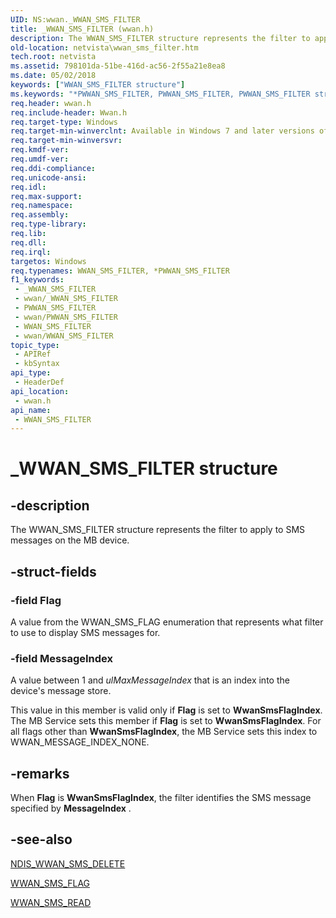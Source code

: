 ```yaml
---
UID: NS:wwan._WWAN_SMS_FILTER
title: _WWAN_SMS_FILTER (wwan.h)
description: The WWAN_SMS_FILTER structure represents the filter to apply to SMS messages on the MB device.
old-location: netvista\wwan_sms_filter.htm
tech.root: netvista
ms.assetid: 798101da-51be-416d-ac56-2f55a21e8ea8
ms.date: 05/02/2018
keywords: ["WWAN_SMS_FILTER structure"]
ms.keywords: "*PWWAN_SMS_FILTER, PWWAN_SMS_FILTER, PWWAN_SMS_FILTER structure pointer [Network Drivers Starting with Windows Vista], WWAN_SMS_FILTER, WWAN_SMS_FILTER structure [Network Drivers Starting with Windows Vista], WwanRef_1bec8893-7ce8-4d8c-aea1-d1c76b0013fc.xml, _WWAN_SMS_FILTER, netvista.wwan_sms_filter, wwan/PWWAN_SMS_FILTER, wwan/WWAN_SMS_FILTER"
req.header: wwan.h
req.include-header: Wwan.h
req.target-type: Windows
req.target-min-winverclnt: Available in Windows 7 and later versions of Windows.
req.target-min-winversvr: 
req.kmdf-ver: 
req.umdf-ver: 
req.ddi-compliance: 
req.unicode-ansi: 
req.idl: 
req.max-support: 
req.namespace: 
req.assembly: 
req.type-library: 
req.lib: 
req.dll: 
req.irql: 
targetos: Windows
req.typenames: WWAN_SMS_FILTER, *PWWAN_SMS_FILTER
f1_keywords:
 - _WWAN_SMS_FILTER
 - wwan/_WWAN_SMS_FILTER
 - PWWAN_SMS_FILTER
 - wwan/PWWAN_SMS_FILTER
 - WWAN_SMS_FILTER
 - wwan/WWAN_SMS_FILTER
topic_type:
 - APIRef
 - kbSyntax
api_type:
 - HeaderDef
api_location:
 - wwan.h
api_name:
 - WWAN_SMS_FILTER
---
```


# _WWAN_SMS_FILTER structure


## -description

The WWAN_SMS_FILTER structure represents the filter to apply to SMS messages on the MB device.

## -struct-fields

### -field Flag

A value from the WWAN_SMS_FLAG enumeration that represents what filter to use to display SMS
     messages for.

### -field MessageIndex

A value between 1 and 
     <i>ulMaxMessageIndex</i> that is an index into the device's message store.
     

This value in this member is valid only if 
     <b>Flag</b> is set to 
     <b>WwanSmsFlagIndex</b>. The MB Service sets this member if 
     <b>Flag</b> is set to 
     <b>WwanSmsFlagIndex</b>. For all flags other than 
     <b>WwanSmsFlagIndex</b>, the MB Service sets this index to WWAN_MESSAGE_INDEX_NONE.

## -remarks

When 
    <b>Flag</b> is 
    <b>WwanSmsFlagIndex</b>, the filter identifies the SMS message specified by 
    <b>MessageIndex</b> .

## -see-also

<a href="https://docs.microsoft.com/windows-hardware/drivers/ddi/ndiswwan/ns-ndiswwan-_ndis_wwan_sms_delete">NDIS_WWAN_SMS_DELETE</a>



<a href="https://docs.microsoft.com/windows-hardware/drivers/ddi/wwan/ne-wwan-_wwan_sms_flag">WWAN_SMS_FLAG</a>



<a href="https://docs.microsoft.com/windows-hardware/drivers/ddi/wwan/ns-wwan-_wwan_sms_read">WWAN_SMS_READ</a>

